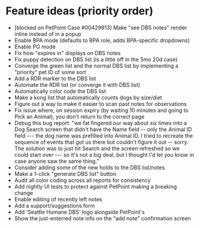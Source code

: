 # Feature ideas (priority order)
* [blocked on PetPoint Case #00429913] Make "see DBS notes" render inline instead of in a popup
* Enable BPA mode (defaults to BPA role, adds BPA-specific dropdowns)
* Enable PG mode
* Fix how "expires in" displays on DBS notes
* Fix puppy detection on DBS list (is a little off in the 5mo 20d case)
* Converge the green list and the normal DBS list by implementing a "priority" pet ID of some sort
* Add a RDR marker to the DBS list
* Automate the RDR list (or converge it with DBS list)
* Automatically color code the DBS list
* Make a kong list that automatically counts dogs by size/diet
* Figure out a way to make it easier to scan past notes for observations
* Fix issue where, on session expiry (by waiting 10 minutes and going to Pick an Animal), you don't return to the correct page
* Debug this bug report:
    "we fat fingered our way about six times into a Dog Search screen that didn't have the Name field -- only the Animal ID field --- the dog name was prefilled into Animal ID.  I tried to recreate the sequence of events that got us there but couldn't figure it out -- sorry.  The solution was to just hit Search and the screen refreshed so we could start over --- so it's not a big deal, but I thought I'd let you know in case anyone saw the same thing."
* Consider adding some of the new holds to the DBS list/notes
* Make a 1-click "generate DBS list" button
* Audit all color coding across all reports for consistency
* Add nightly UI tests to protect against PetPoint making a breaking change
* Enable editing of recently left notes
* Add a support/suggestions form
* Add 'Seattle Humane DBS' logo alongside PetPoint's
* Show the just-enterred note info on the "add note" confirmation screen
